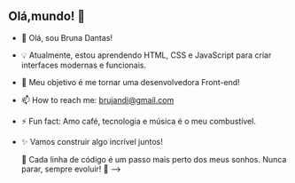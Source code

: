 ## Olá,mundo! 🚀


- 👋 Olá, sou Bruna Dantas!
- 💡 Atualmente, estou aprendendo HTML, CSS e JavaScript para criar interfaces modernas e funcionais.
- 🎯 Meu objetivo é me tornar uma desenvolvedora Front-end! 
- 📫 How to reach me: brujandi@gmail.com
- ⚡ Fun fact: Amo café, tecnologia e música é o meu combustível.
- ✨ Vamos construir algo incrível juntos!

  📌 Cada linha de código é um passo mais perto dos meus sonhos. Nunca parar, sempre evoluir! 💪
-->
